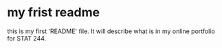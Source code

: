 # my frist readme

this is my first 'README' file. It will describe what is in my online portfolio for STAT 244.